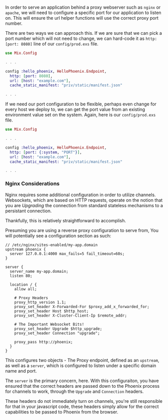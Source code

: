 In order to serve an application behind a proxy webserver such as `nginx` or `apache`, we will need to configure a specific port for our application to listen on. This will ensure the url helper functions will use the correct proxy port number.

There are two ways we can approach this. If we are sure that we can pick a port number which will not need to change, we can hard-code it as `http: [port: 8080]` line of our `config/prod.exs` file.

```elixir
use Mix.Config

. . .

config :hello_phoenix, HelloPhoenix.Endpoint,
  http: [port: 8080],
  url: [host: "example.com"],
  cache_static_manifest: "priv/static/manifest.json"

. . .
```

If we need our port configuration to be flexible, perhaps even change for every host we deploy to, we can get the port value from an existing environment value set on the system. Again, here is our `config/prod.exs` file.

```elixir
use Mix.Config

. . .

config :hello_phoenix, HelloPhoenix.Endpoint,
  http: [port: {:system, "PORT"}],
  url: [host: "example.com"],
  cache_static_manifest: "priv/static/manifest.json"

. . .
```

### Nginx Considerations
Nginx requires some additional configuration in order to utilize channels.  Websockets, which are based on HTTP requests, operate on the notion that you are _Upgrading_ the connection from standard stateless mechanisms to a persistant connection.

Thankfully, this is relatively straightforward to accomplish.

Presuming you are using a reverse proxy configuration to serve from, You will potentially see a configuration section as such:

```
// /etc/nginx/sites-enabled/my-app.domain
upstream phoenix {
  server 127.0.0.1:4000 max_fails=5 fail_timeout=60s;
}

server {
  server_name my-app.domain;
  listen 80;

  location / {
    allow all;

    # Proxy Headers
    proxy_http_version 1.1;
    proxy_set_header X-Forwarded-For $proxy_add_x_forwarded_for;
    proxy_set_header Host $http_host;
    proxy_set_header X-Cluster-Client-Ip $remote_addr;

    # The Important Websocket Bits!
    proxy_set_header Upgrade $http_upgrade;
    proxy_set_header Connection "upgrade";

    proxy_pass http://phoenix;
  }
}

```
This configures two objects - The Proxy endpoint, defined as an `upstream`, as well as a `server`, which is configured to listen under a specific domain name and port.

The `server` is the primary concern, here.  With this configuraiton, you have ensured that the correct headers are passed down to the Phoenix process for channels to work, through the `Upgrade` and `Connection` headers.

These headers do not immediately turn on channels, you're still responsible for that in your javascript code, these headers simply allow for the correct capabilities to be passed to Phoenix from the browser.
